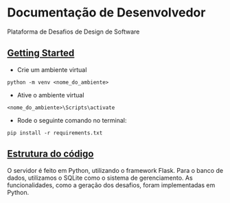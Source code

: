 # Documentação de Desenvolvedor

Plataforma de Desafios de Design de Software

## <u>Getting Started</u>

- Crie um ambiente virtual

```
python -m venv <nome_do_ambiente>
```

- Ative o ambiente virtual

```
<nome_do_ambiente>\Scripts\activate
```

- Rode o seguinte comando no terminal:

```
pip install -r requirements.txt
```

## <u>Estrutura do código</u>
O servidor é feito em Python, utilizando o framework Flask. Para o banco de dados, utilizamos o SQLite como o sistema de gerenciamento. As funcionalidades, como a geração dos desafios, foram implementadas em Python. 

